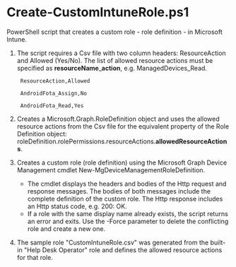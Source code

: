 # Create-CustomIntuneRole.ps1

PowerShell script that creates a custom role - role definition - in Microsoft Intune.

1. The script requires a Csv file with two column headers: ResourceAction and Allowed (Yes/No). The list of allowed resource actions must be specified as **resourceName**_**action**, e.g. ManagedDevices_Read.

        ResourceAction,Allowed

        AndroidFota_Assign,No

        AndroidFota_Read,Yes

2. Creates a Microsoft.Graph.RoleDefinition object and uses the allowed resource actions from the Csv file for the equivalent property of the Role Definition object: roleDefinition.rolePermissions.resourceActions.**allowedResourceActions**.
3. Creates a custom role (role definition) using the Microsoft Graph Device Management cmdlet New-MgDeviceManagementRoleDefinition.
    - The cmdlet displays the headers and bodies of the Http request and response messages. The bodies of both messages include the complete definition of the custom role. The Http response includes an Http status code, e.g. 200: OK.
    - If a role with the same display name already exists, the script returns an error and exits. Use the -Force parameter to delete the conflicting role and create a new one.
4. The sample role "CustomIntuneRole.csv" was generated from the built-in "Help Desk Operator" role and defines the allowed resource actions for that role.
